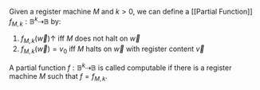 Given a register machine $M$ and $k>0$, we can define a [[Partial Function]] $f_{M,k}:\mathbb{B}^{k}\dashrightarrow \mathbb{B}$ by:
1. $f_{M,k}(\vec{w})\uparrow$ iff $M$ does not halt on $\vec{w}$
2. $f_{M,k}(\vec{w})=v_{0}$ iff $M$ halts on $\vec{w}$ with register content $\vec{v}$

A partial function $f:\mathbb{B}^{k}\dashrightarrow \mathbb{B}$ is called computable if there is a register machine $M$ such that $f=f_{M,k}$. 
